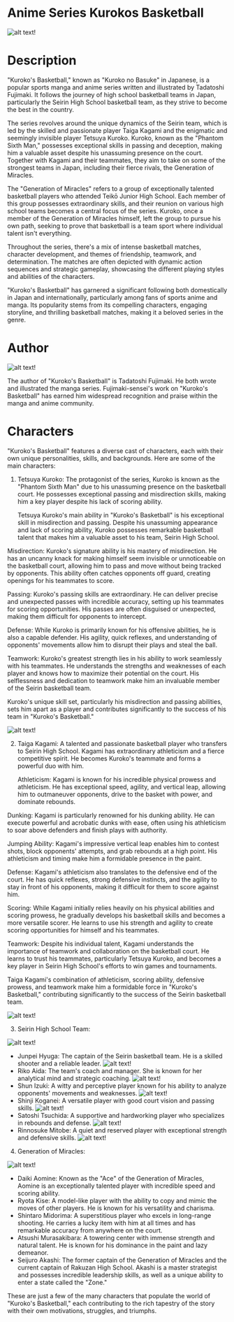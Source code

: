 # Anime Series Kurokos Basketball

![alt text!](kuku.jpg)

# Description

"Kuroko's Basketball," known as "Kuroko no Basuke" in Japanese, is a popular sports manga and anime series written and illustrated by Tadatoshi Fujimaki. It follows the journey of high school basketball teams in Japan, particularly the Seirin High School basketball team, as they strive to become the best in the country.

The series revolves around the unique dynamics of the Seirin team, which is led by the skilled and passionate player Taiga Kagami and the enigmatic and seemingly invisible player Tetsuya Kuroko. Kuroko, known as the "Phantom Sixth Man," possesses exceptional skills in passing and deception, making him a valuable asset despite his unassuming presence on the court. Together with Kagami and their teammates, they aim to take on some of the strongest teams in Japan, including their fierce rivals, the Generation of Miracles.

The "Generation of Miracles" refers to a group of exceptionally talented basketball players who attended Teikō Junior High School. Each member of this group possesses extraordinary skills, and their reunion on various high school teams becomes a central focus of the series. Kuroko, once a member of the Generation of Miracles himself, left the group to pursue his own path, seeking to prove that basketball is a team sport where individual talent isn't everything.

Throughout the series, there's a mix of intense basketball matches, character development, and themes of friendship, teamwork, and determination. The matches are often depicted with dynamic action sequences and strategic gameplay, showcasing the different playing styles and abilities of the characters.

"Kuroko's Basketball" has garnered a significant following both domestically in Japan and internationally, particularly among fans of sports anime and manga. Its popularity stems from its compelling characters, engaging storyline, and thrilling basketball matches, making it a beloved series in the genre.

# Author

![alt text!](Author.jpg)

The author of "Kuroko's Basketball" is Tadatoshi Fujimaki. He both wrote and illustrated the manga series. Fujimaki-sensei's work on "Kuroko's Basketball" has earned him widespread recognition and praise within the manga and anime community.

# Characters

"Kuroko's Basketball" features a diverse cast of characters, each with their own unique personalities, skills, and backgrounds. Here are some of the main characters:

1. Tetsuya Kuroko: The protagonist of the series, Kuroko is known as the "Phantom Sixth Man" due to his unassuming presence on the basketball court. He possesses exceptional passing and misdirection skills, making him a key player despite his lack of scoring ability.

   Tetsuya Kuroko's main ability in "Kuroko's Basketball" is his exceptional skill in misdirection and passing. Despite his unassuming appearance and lack of scoring ability, Kuroko possesses remarkable basketball talent that makes him a valuable asset to his team, Seirin High School.

Misdirection: Kuroko's signature ability is his mastery of misdirection. He has an uncanny knack for making himself seem invisible or unnoticeable on the basketball court, allowing him to pass and move without being tracked by opponents. This ability often catches opponents off guard, creating openings for his teammates to score.

Passing: Kuroko's passing skills are extraordinary. He can deliver precise and unexpected passes with incredible accuracy, setting up his teammates for scoring opportunities. His passes are often disguised or unexpected, making them difficult for opponents to intercept.

Defense: While Kuroko is primarily known for his offensive abilities, he is also a capable defender. His agility, quick reflexes, and understanding of opponents' movements allow him to disrupt their plays and steal the ball.

Teamwork: Kuroko's greatest strength lies in his ability to work seamlessly with his teammates. He understands the strengths and weaknesses of each player and knows how to maximize their potential on the court. His selflessness and dedication to teamwork make him an invaluable member of the Seirin basketball team.

Kuroko's unique skill set, particularly his misdirection and passing abilities, sets him apart as a player and contributes significantly to the success of his team in "Kuroko's Basketball."
  
![alt text!](tetsuya.jpg)

2. Taiga Kagami: A talented and passionate basketball player who transfers to Seirin High School. Kagami has extraordinary athleticism and a fierce competitive spirit. He becomes Kuroko's teammate and forms a powerful duo with him.

   Athleticism: Kagami is known for his incredible physical prowess and athleticism. He has exceptional speed, agility, and vertical leap, allowing him to outmaneuver opponents, drive to the basket with power, and dominate rebounds.

Dunking: Kagami is particularly renowned for his dunking ability. He can execute powerful and acrobatic dunks with ease, often using his athleticism to soar above defenders and finish plays with authority.

Jumping Ability: Kagami's impressive vertical leap enables him to contest shots, block opponents' attempts, and grab rebounds at a high point. His athleticism and timing make him a formidable presence in the paint.

Defense: Kagami's athleticism also translates to the defensive end of the court. He has quick reflexes, strong defensive instincts, and the agility to stay in front of his opponents, making it difficult for them to score against him.

Scoring: While Kagami initially relies heavily on his physical abilities and scoring prowess, he gradually develops his basketball skills and becomes a more versatile scorer. He learns to use his strength and agility to create scoring opportunities for himself and his teammates.

Teamwork: Despite his individual talent, Kagami understands the importance of teamwork and collaboration on the basketball court. He learns to trust his teammates, particularly Tetsuya Kuroko, and becomes a key player in Seirin High School's efforts to win games and tournaments.

Taiga Kagami's combination of athleticism, scoring ability, defensive prowess, and teamwork make him a formidable force in "Kuroko's Basketball," contributing significantly to the success of the Seirin basketball team.

![alt text!](ta.jpg)

3. Seirin High School Team:
   
![alt text!](seirin.jpg)
   
   - Junpei Hyuga: The captain of the Seirin basketball team. He is a skilled shooter and a reliable leader.
![alt text!](Junpelh.jpg)
   - Riko Aida: The team's coach and manager. She is known for her analytical mind and strategic coaching.
![alt text!](aida.jpg)
   - Shun Izuki: A witty and perceptive player known for his ability to analyze opponents' movements and weaknesses.
![alt text!](Shun.jpg)
   - Shinji Koganei: A versatile player with good court vision and passing skills.
![alt text!](Shinji.jpg)
   - Satoshi Tsuchida: A supportive and hardworking player who specializes in rebounds and defense.
![alt text!](aida.jpg)
   - Rinnosuke Mitobe: A quiet and reserved player with exceptional strength and defensive skills.
![alt text!](aida.jpg)

4. Generation of Miracles:
   
![alt text!](GOM.jpg)

   - Daiki Aomine: Known as the "Ace" of the Generation of Miracles, Aomine is an exceptionally talented player with incredible speed and scoring ability.
   - Ryota Kise: A model-like player with the ability to copy and mimic the moves of other players. He is known for his versatility and charisma.
   - Shintaro Midorima: A superstitious player who excels in long-range shooting. He carries a lucky item with him at all times and has remarkable accuracy from anywhere on the court.
   - Atsushi Murasakibara: A towering center with immense strength and natural talent. He is known for his dominance in the paint and lazy demeanor.
   - Seijuro Akashi: The former captain of the Generation of Miracles and the current captain of Rakuzan High School. Akashi is a master strategist and possesses incredible leadership skills, as well as a unique ability to enter a state called the "Zone."

These are just a few of the many characters that populate the world of "Kuroko's Basketball," each contributing to the rich tapestry of the story with their own motivations, struggles, and triumphs.

